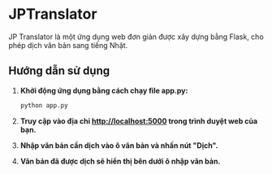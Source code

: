 # JPTranslator

JP Translator là một ứng dụng web đơn giản được xây dựng bằng Flask, cho phép dịch văn bản sang tiếng Nhật.

## Hướng dẫn sử dụng 

1. **Khởi động ứng dụng bằng cách chạy file app.py:**
    ```bash
    python app.py
    ```

2. **Truy cập vào địa chỉ [http://localhost:5000](http://localhost:5000) trong trình duyệt web của bạn.**

3. **Nhập văn bản cần dịch vào ô văn bản và nhấn nút "Dịch".**

4. **Văn bản đã được dịch sẽ hiển thị bên dưới ô nhập văn bản.**
